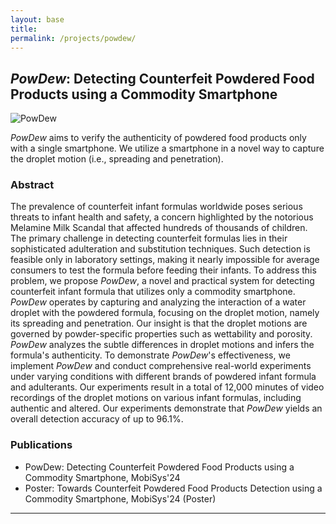 ```yaml
---
layout: base
title: 
permalink: /projects/powdew/
---
```


## *PowDew*: Detecting Counterfeit Powdered Food Products using a Commodity Smartphone

![PowDew](../images/powdew/intro.png)

*PowDew* aims to verify the authenticity of powdered food products only with a single smartphone. We utilize a smartphone in a novel way to capture the droplet motion (i.e., spreading and penetration).

### **Abstract**

The prevalence of counterfeit infant formulas worldwide poses serious threats to infant health and safety, a concern highlighted by the notorious Melamine Milk Scandal that affected hundreds of thousands of children. The primary challenge in detecting counterfeit formulas lies in their sophisticated adulteration and substitution techniques. Such detection is feasible only in laboratory settings, making it nearly impossible for average consumers to test the formula before feeding their infants. To address this problem, we propose *PowDew*, a novel and practical system for detecting counterfeit infant formula that utilizes only a commodity smartphone. *PowDew* operates by capturing and analyzing the interaction of a water droplet with the powdered formula, focusing on the droplet motion, namely its spreading and penetration. Our insight is that the droplet motions are governed by powder-specific properties such as wettability and porosity. *PowDew* analyzes the subtle differences in droplet motions and infers the formula's authenticity. To demonstrate *PowDew*'s effectiveness, we implement *PowDew* and conduct comprehensive real-world experiments under varying conditions with different brands of powdered infant formula and adulterants. Our experiments result in a total of 12,000 minutes of video recordings of the droplet motions on various infant formulas, including authentic and altered. Our experiments demonstrate that *PowDew* yields an overall detection accuracy of up to 96.1%.


### Publications

- PowDew: Detecting Counterfeit Powdered Food Products using a Commodity Smartphone, MobiSys'24
- Poster: Towards Counterfeit Powdered Food Products Detection using a Commodity Smartphone, MobiSys'24 (Poster)

<!-- Add Line -->
<hr>